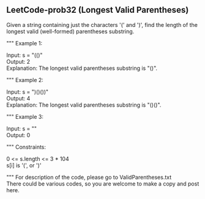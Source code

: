 ## LeetCode-prob32 (Longest Valid Parentheses)
Given a string containing just the characters '(' and ')', find the length of the longest valid (well-formed) parentheses substring.

"""
Example 1:

Input: s = "(()"\
Output: 2\
Explanation: The longest valid parentheses substring is "()".

"""
Example 2:

Input: s = ")()())"\
Output: 4\
Explanation: The longest valid parentheses substring is "()()".

"""
Example 3:

Input: s = ""\
Output: 0
 
"""
Constraints:

0 <= s.length <= 3 * 104\
s[i] is '(', or ')'

"""
For description of the code, please go to ValidParentheses.txt\
There could be various codes, so you are welcome to make a copy and post here. 

